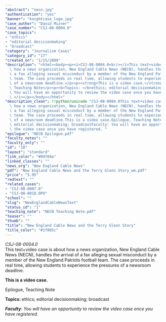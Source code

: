 ```yaml
---
"abstract": "necn.jpg"
"authentication": "yes"
"banner": "knightcase_logo.jpg"
"case_author": "David Mizner"
"case_number": "CSJ-08-0004.0"
"case_topics":
- "ethics"
- "editorial decisionmaking"
- "broadcast"
"category": "Journalism Cases"
"category_id": "17"
"created_on": "1/15/2009"
"description": "<html><body><p><i>CSJ-08-0004.0<br/></i>This text+video case is about\
  \ how a news organization, New England Cable News (NECN), handles the arrival of\
  \ a fax alleging sexual misconduct by a member of the New England Patriots football\
  \ team. The case proceeds in real time, allowing students to experience the pressures\
  \ of a newsroom deadline.</p><p><strong>This is a video case.</strong></p><p>Epilogue,\
  \ Teaching Note</p><p><b>Topics: </b>ethics; editorial decisionmaking; broadcast</p><p><b><i>Faculty</i></b><i>:\
  \ You will have an opportunity to review the video case once you have registered.\
  \ </i></p></body></html>"
"description_clean": !!python/unicode "CSJ-08-0004.0This text+video case is about\
  \ how a news organization, New England Cable News (NECN), handles the arrival of\
  \ a fax alleging sexual misconduct by a member of the New England Patriots football\
  \ team. The case proceeds in real time, allowing students to experience the pressures\
  \ of a newsroom deadline.This is a video case.Epilogue, Teaching NoteTopics: ethics;\
  \ editorial decisionmaking; broadcastFaculty: You will have an opportunity to review\
  \ the video case once you have registered. "
"epilogue": "NECN Epilogue.pdf"
"faculty_notes": ""
"faculty_only": ""
"id": "18"
"layout": "standard"
"link_color": "#09704a"
"linked_classes": ""
"news_org": "New England Cable News"
"pdf": "New England Cable News and the Terry Glenn Story_wm.pdf"
"price": "5.95"
"redtext": ""
"related_cases":
- "CSJ-08-0007.0"
- "CSJ-08-0018.0PO"
"school": ""
"slug": "NewEnglandCableNewsText"
"status_id": "1"
"teaching_note": "NECN Teaching Note.pdf"
"teaser": ""
"thumb": ""
"title": "New England Cable News and the Terry Glenn Story"
"title_color": "#1f805c"
---
```

<html><body><p><i>CSJ-08-0004.0<br/></i>This text+video case is about how a news organization, New England Cable News (NECN), handles the arrival of a fax alleging sexual misconduct by a member of the New England Patriots football team. The case proceeds in real time, allowing students to experience the pressures of a newsroom deadline.</p><p><strong>This is a video case.</strong></p><p>Epilogue, Teaching Note</p><p><b>Topics: </b>ethics; editorial decisionmaking; broadcast</p><p><b><i>Faculty</i></b><i>: You will have an opportunity to review the video case once you have registered. </i></p></body></html>
